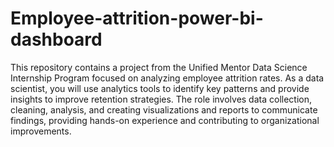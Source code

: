 # Employee-attrition-power-bi-dashboard
This repository contains a project from the Unified Mentor Data Science Internship Program focused on analyzing employee attrition rates. As a data scientist, you will use analytics tools to identify key patterns and provide insights to improve retention strategies. The role involves data collection, cleaning, analysis, and creating visualizations and reports to communicate findings, providing hands-on experience and contributing to organizational improvements.
